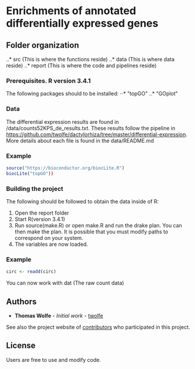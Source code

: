 # Enrichments of annotated differentially expressed genes

## Folder organization

..* src (This is where the functions reside)
..* data (This is where data reside)
..* report (This is where the code and pipelines reside)

### Prerequisites. R version 3.4.1

The following packages should to be installed:
⋅⋅* "topGO"
..* "GOplot"

### Data
The differential expression results are found in /data/counts52KPS_de_results.txt. These results follow the pipeline in https://github.com/twolfe/dactylorhiza/tree/master/differential-expression.
More details about each file is found in the data/README.md

### Example
```r
source("https://bioconductor.org/biocLite.R")
biocLite("topGO"))
```

### Building the project

The following should be followed to obtain the data inside of R:
1. Open the report folder
2. Start R(version 3.4.1)
3. Run source(make.R) or open make.R and run the drake plan. You can then make the plan. It is possible that you must modify paths to correspond on your system.
4. The variables are now loaded.

### Example
```r
circ <- readd(circ)
```

You can now work with dat (The raw count data)

## Authors

* **Thomas Wolfe** - *Initial work* - [twolfe](https://github.com/twolfe)

See also the project website of [contributors](http://www.botanik.univie.ac.at/systematik/projects/dactylorhiza/people.html) who participated in this project.

## License

Users are free to use and modify code.
